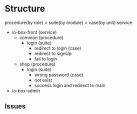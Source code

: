 # Structure
procedure(by role) > suite(by module) > case(by unit)
service
- io-box-front (service)
  - common (procedure) 
    - login (suite)
      - redirect to login (case)
      - redirect  to signUp
      - fail to login
  - shop (procedure)
    - login (suite)
      - wrong password (case)
      - not exist
      - success login and redirect to main
- io-box-admin

## Issues
